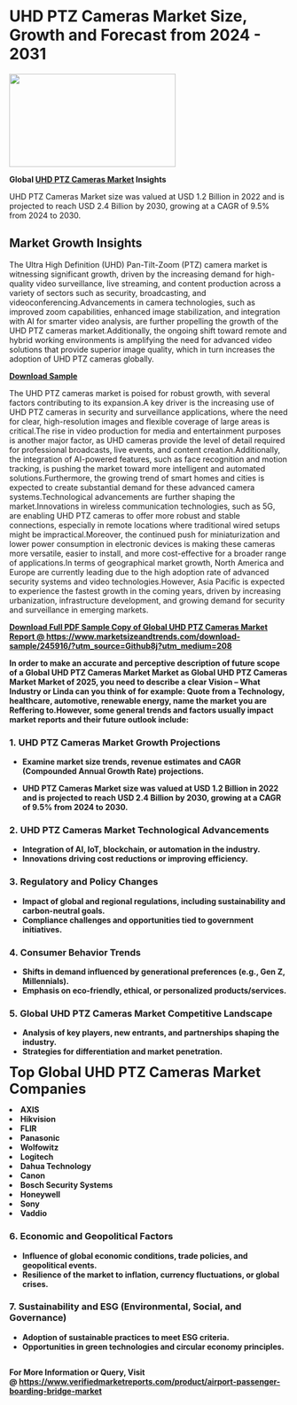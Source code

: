 <H1>UHD PTZ Cameras Market Size, Growth and Forecast from 2024 - 2031</H1><img class="aligncenter size-medium wp-image-584254" src="https://thirdeyenews.in/wp-content/uploads/2024/09/Global-Market-Research-300x168.jpeg" alt="" width="300" height="168" /><p><strong>Global&nbsp;<a href="https://www.marketsizeandtrends.com/download-sample/245916/?utm_source=Github8j?utm_medium=208">UHD PTZ Cameras Market</a> Insights</strong></p><p>UHD PTZ Cameras Market size was valued at USD 1.2 Billion in 2022 and is projected to reach USD 2.4 Billion by 2030, growing at a CAGR of 9.5% from 2024 to 2030.</p><p><h2>Market Growth Insights</h2> <p>The Ultra High Definition (UHD) Pan-Tilt-Zoom (PTZ) camera market is witnessing significant growth, driven by the increasing demand for high-quality video surveillance, live streaming, and content production across a variety of sectors such as security, broadcasting, and videoconferencing.Advancements in camera technologies, such as improved zoom capabilities, enhanced image stabilization, and integration with AI for smarter video analysis, are further propelling the growth of the UHD PTZ cameras market.Additionally, the ongoing shift toward remote and hybrid working environments is amplifying the need for advanced video solutions that provide superior image quality, which in turn increases the adoption of UHD PTZ cameras globally.</p> <p><strong><a href="#">Download Sample</a></strong></p> <p>The UHD PTZ cameras market is poised for robust growth, with several factors contributing to its expansion.A key driver is the increasing use of UHD PTZ cameras in security and surveillance applications, where the need for clear, high-resolution images and flexible coverage of large areas is critical.The rise in video production for media and entertainment purposes is another major factor, as UHD cameras provide the level of detail required for professional broadcasts, live events, and content creation.Additionally, the integration of AI-powered features, such as face recognition and motion tracking, is pushing the market toward more intelligent and automated solutions.Furthermore, the growing trend of smart homes and cities is expected to create substantial demand for these advanced camera systems.Technological advancements are further shaping the market.Innovations in wireless communication technologies, such as 5G, are enabling UHD PTZ cameras to offer more robust and stable connections, especially in remote locations where traditional wired setups might be impractical.Moreover, the continued push for miniaturization and lower power consumption in electronic devices is making these cameras more versatile, easier to install, and more cost-effective for a broader range of applications.In terms of geographical market growth, North America and Europe are currently leading due to the high adoption rate of advanced security systems and video technologies.However, Asia Pacific is expected to experience the fastest growth in the coming years, driven by increasing urbanization, infrastructure development, and growing demand for security and surveillance in emerging markets.<p><strong><a href="#"></p><p><span class=""><strong>Download Full PDF Sample Copy of Global UHD PTZ Cameras Market Report</strong> @ <a href="https://www.marketsizeandtrends.com/download-sample/245916/?utm_source=Github8j?utm_medium=208" target="_blank">https://www.marketsizeandtrends.com/download-sample/245916/?utm_source=Github8j?utm_medium=208</a></span></p><p>In order to make an accurate and perceptive description of future scope of a Global&nbsp;UHD PTZ Cameras Market Market as Global&nbsp;UHD PTZ Cameras Market Market of 2025, you need to describe a clear Vision &ndash; What Industry or Linda can you think of for example: Quote from a Technology, healthcare, automotive, renewable energy, name the market you are Reffering to.However, some general trends and factors usually impact market reports and their future outlook include:</p><h3>1.&nbsp;<strong>UHD PTZ Cameras Market Growth Projections</strong></h3><ul><li>Examine market size trends, revenue estimates and CAGR (Compounded Annual Growth Rate) projections.</li><li><p>UHD PTZ Cameras Market size was valued at USD 1.2 Billion in 2022 and is projected to reach USD 2.4 Billion by 2030, growing at a CAGR of 9.5% from 2024 to 2030.</p></li></ul><h3>2.&nbsp;<strong>UHD PTZ Cameras Market Technological Advancements</strong></h3><ul><li>Integration of AI, IoT, blockchain, or automation in the industry.</li><li>Innovations driving cost reductions or improving efficiency.</li></ul><h3>3.&nbsp;<strong>Regulatory and Policy Changes</strong></h3><ul><li>Impact of global and regional regulations, including sustainability and carbon-neutral goals.</li><li>Compliance challenges and opportunities tied to government initiatives.</li></ul><h3>4.&nbsp;<strong>Consumer Behavior Trends</strong></h3><ul><li>Shifts in demand influenced by generational preferences (e.g., Gen Z, Millennials).</li><li>Emphasis on eco-friendly, ethical, or personalized products/services.</li></ul><h3>5.&nbsp;<strong>Global UHD PTZ Cameras Market Competitive Landscape</strong></h3><ul><li>Analysis of key players, new entrants, and partnerships shaping the industry.</li><li>Strategies for differentiation and market penetration.</li></ul><p data-pm-slice="1 1 []"><span style="color: inherit; font-family: inherit; font-size: 25px;">Top Global UHD PTZ Cameras Market Companies</span></p><div class="" data-test-id=""><p><li>AXIS</li><li> Hikvision</li><li> FLIR</li><li> Panasonic</li><li> Wolfowitz</li><li> Logitech</li><li> Dahua Technology</li><li> Canon</li><li> Bosch Security Systems</li><li> Honeywell</li><li> Sony</li><li> Vaddio</li></p></div><h3>6.&nbsp;<strong>Economic and Geopolitical Factors</strong></h3><ul><li>Influence of global economic conditions, trade policies, and geopolitical events.</li><li>Resilience of the market to inflation, currency fluctuations, or global crises.</li></ul><h3>7.&nbsp;<strong>Sustainability and ESG (Environmental, Social, and Governance)</strong></h3><ul><li>Adoption of sustainable practices to meet ESG criteria.</li><li>Opportunities in green technologies and circular economy principles.</li></ul><h2><strong style="font-size: 14px;">For More Information or Query, Visit @&nbsp;</strong><a style="background-color: #ffffff; font-size: 14px;" href="https://www.marketsizeandtrends.com/report/uhd-ptz-cameras-market/" target="_blank">https://www.verifiedmarketreports.com/product/airport-passenger-boarding-bridge-market</a></h2>